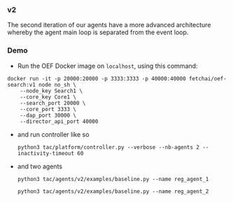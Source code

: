 ### v2

The second iteration of our agents have a more advanced architecture whereby the agent main loop is separated from the event loop.


### Demo

- Run the OEF Docker image on `localhost`, using this command:

```
docker run -it -p 20000:20000 -p 3333:3333 -p 40000:40000 fetchai/oef-search:v1 node no_sh \
    --node_key Search1 \
    --core_key Core1 \
    --search_port 20000 \
    --core_port 3333 \
    --dap_port 30000 \
    --director_api_port 40000
```

- and run controller like so

      python3 tac/platform/controller.py --verbose --nb-agents 2 --inactivity-timeout 60

- and two agents

      python3 tac/agents/v2/examples/baseline.py --name reg_agent_1

      python3 tac/agents/v2/examples/baseline.py --name reg_agent_2
